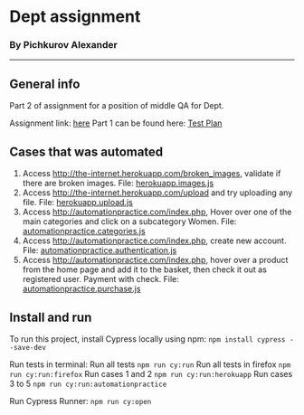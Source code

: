 # Dept assignment
### By Pichkurov Alexander
---
## General info
Part 2 of assignment for a position of middle QA for Dept.

Assignment link: [here](https://www.deptagency.com/assignment-qa-engineer/)
Part 1 can be found here: [Test Plan](https://docs.google.com/document/d/1Q8xXdt8qR2xjgtS1moschGt80m6s7iagdqzn2DlSrHg/edit?usp=sharing)

## Cases that was automated
1. Access  http://the-internet.herokuapp.com/broken_images, validate if there are broken images. File: [herokuapp.images.js](https://github.com/Kassaddin/dept/blob/master/cypress/integration/herokuapp.images.js)
2. Access http://the-internet.herokuapp.com/upload and try uploading any file. File: [herokuapp.upload.js](https://github.com/Kassaddin/dept/blob/master/cypress/integration/herokuapp.upload.js)
3. Access http://automationpractice.com/index.php, Hover over one of the main categories and click on a subcategory Women. File: [automationpractice.categories.js](https://github.com/Kassaddin/dept/blob/master/cypress/integration/automationpractice.categories.js)
4. Access http://automationpractice.com/index.php, create new account. File: [automationpractice.authentication.js](https://github.com/Kassaddin/dept/blob/master/cypress/integration/automationpractice.authentication.js)
5. Access  http://automationpractice.com/index.php, hover over a product from the home page and add it to the basket, then check it out as registered user. Payment with check. File: [automationpractice.purchase.js](https://github.com/Kassaddin/dept/blob/master/cypress/integration/automationpractice.purchase.js)

## Install and run
To run this project, install Cypress locally using npm:
```npm install cypress --save-dev```

Run tests in terminal:
Run all tests ```npm run cy:run```
Run all tests in firefox ```npm run cy:run:firefox```
Run cases 1 and 2 ```npm run cy:run:herokuapp```
Run cases 3 to 5 ```npm run cy:run:automationpractice```

Run Cypress Runner:
```npm run cy:open```